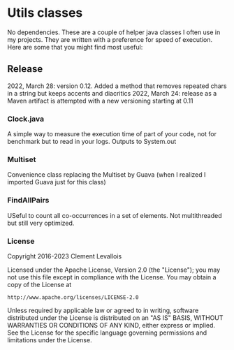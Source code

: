 # Utils classes 
No dependencies. These are a couple of helper java classes I often use in my projects. They are written with a preference for speed of execution. Here are some that you might find most useful:  

## Release
2022, March 28: version 0.12. Added a method that removes repeated chars in a string but keeps accents and diacritics
2022, March 24: release as a Maven artifact is attempted with a new versioning starting at 0.11

### Clock.java
A simple way to measure the execution time of part of your code, not for benchmark but to read in your logs. Outputs to System.out

### Multiset
Convenience class replacing the Multiset by Guava (when I realized I imported Guava just for this class)

### FindAllPairs
USeful to count all co-occurrences in a set of elements. Not multithreaded but still very optimized.

### License
Copyright 2016-2023 Clement Levallois

Licensed under the Apache License, Version 2.0 (the "License");
you may not use this file except in compliance with the License.
You may obtain a copy of the License at

    http://www.apache.org/licenses/LICENSE-2.0

Unless required by applicable law or agreed to in writing, software
distributed under the License is distributed on an "AS IS" BASIS,
WITHOUT WARRANTIES OR CONDITIONS OF ANY KIND, either express or implied.
See the License for the specific language governing permissions and
limitations under the License.